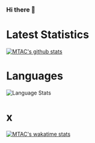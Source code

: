 ### Hi there 👋

# Latest Statistics

[![MTAC's github stats](https://github-readme-stats.vercel.app/api?username=MTACS)](https://github.com/anuraghazra/github-readme-stats)

# Languages

![Language Stats](https://github-readme-stats.vercel.app/api/top-langs/?username=MTACS&layout=compact) 

# x

[![MTAC's wakatime stats](https://github-readme-stats.vercel.app/api/wakatime?username=MTACS)](https://github.com/anuraghazra/github-readme-stats)
